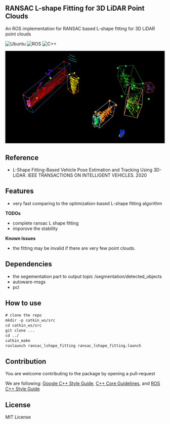## RANSAC L-shape Fitting for 3D LiDAR Point Clouds
An ROS implementation for RANSAC based L-shape fitting for 3D LiDAR point clouds

![Ubuntu](https://img.shields.io/badge/OS-Ubuntu-informational?style=flat&logo=ubuntu&logoColor=white&color=2bbc8a)
![ROS](https://img.shields.io/badge/Tools-ROS-informational?style=flat&logo=ROS&logoColor=white&color=2bbc8a)
![C++](https://img.shields.io/badge/Code-C++-informational?style=flat&logo=c%2B%2B&logoColor=white&color=2bbc8a)

![demo_1](media/demo_1.png)


## Reference
* L-Shape Fitting-Based Vehicle Pose Estimation and Tracking Using 3D-LiDAR. IEEE TRANSACTIONS ON INTELLIGENT VEHICLES. 2020

## Features
* very fast comparing to the optimization-based L-shape fitting algorithm

**TODOs**
* complete ransac L shape fitting
* imporove the stability

**Known Issues**
* the fitting may be invalid if there are very few point clouds.

## Dependencies
* the segementation part to output topic /segmentation/detected_objects
* autoware-msgs
* pcl

## How to use
    # clone the repo
    mkdir -p catkin_ws/src
    cd catkin_ws/src
    git clone ...
    cd ../
    catkin_make 
    roslaunch ransac_lshape_fitting ransac_lshape_fitting.launch

## Contribution
You are welcome contributing to the package by opening a pull-request

We are following: 
[Google C++ Style Guide](https://google.github.io/styleguide/cppguide.html), 
[C++ Core Guidelines](https://isocpp.github.io/CppCoreGuidelines/CppCoreGuidelines#main), 
and [ROS C++ Style Guide](http://wiki.ros.org/CppStyleGuide)

## License
MIT License
